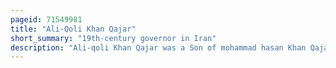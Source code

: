 ```yaml
---
pageid: 71549981
title: "Ali-Qoli Khan Qajar"
short_summary: "19th-century governor in Iran"
description: "Ali-qoli Khan Qajar was a Son of mohammad hasan Khan Qajar and Half-Brother of agha Mohammad khan qajar Founder of the Qajar Dynasty. Ali-qoli Khan served from the Start loyally and supported Agha mohammad khan's conquest of Control over Iran for around twenty Years. After the Assassination of agha Mohammad Khan in 1797 he unsuccessfully tried to claim himself as his Brother's Rightful Successor. Ali-qoli Khan was eventually blinded and exiled by his nephew Baba Khan who would ascend to the iranian Throne as fath-ali Shah Qajar."
---
```

